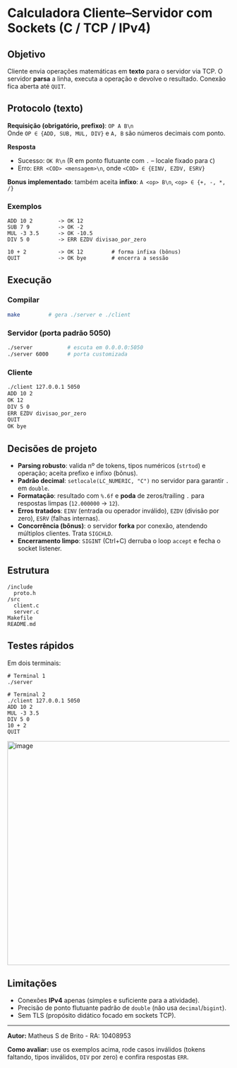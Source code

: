 # Calculadora Cliente–Servidor com Sockets (C / TCP / IPv4)

## Objetivo
Cliente envia operações matemáticas em **texto** para o servidor via TCP. O servidor **parsa** a linha, executa a operação e devolve o resultado. Conexão fica aberta até `QUIT`.

## Protocolo (texto)
**Requisição (obrigatório, prefixo)**: `OP A B\n`  
Onde `OP ∈ {ADD, SUB, MUL, DIV}` e `A, B` são números decimais com ponto.

**Resposta**  
- Sucesso: `OK R\n` (R em ponto flutuante com `.` – locale fixado para `C`)  
- Erro: `ERR <COD> <mensagem>\n`, onde `<COD> ∈ {EINV, EZDV, ESRV}`

**Bonus implementado**: também aceita **infixo**: `A <op> B\n`, `<op> ∈ {+, -, *, /}`

### Exemplos
```
ADD 10 2        -> OK 12
SUB 7 9         -> OK -2
MUL -3 3.5      -> OK -10.5
DIV 5 0         -> ERR EZDV divisao_por_zero

10 + 2          -> OK 12         # forma infixa (bônus)
QUIT            -> OK bye        # encerra a sessão
```

## Execução
### Compilar
```bash
make         # gera ./server e ./client
```

### Servidor (porta padrão 5050)
```bash
./server           # escuta em 0.0.0.0:5050
./server 6000      # porta customizada
```

### Cliente
```bash
./client 127.0.0.1 5050
ADD 10 2
OK 12
DIV 5 0
ERR EZDV divisao_por_zero
QUIT
OK bye
```

## Decisões de projeto
- **Parsing robusto**: valida nº de tokens, tipos numéricos (`strtod`) e operação; aceita prefixo e infixo (bônus).  
- **Padrão decimal**: `setlocale(LC_NUMERIC, "C")` no servidor para garantir `.` em `double`.  
- **Formatação**: resultado com `%.6f` e **poda** de zeros/trailing `.` para respostas limpas (`12.000000` → `12`).  
- **Erros tratados**: `EINV` (entrada ou operador inválido), `EZDV` (divisão por zero), `ESRV` (falhas internas).  
- **Concorrência (bônus)**: o servidor **forka** por conexão, atendendo múltiplos clientes. Trata `SIGCHLD`.  
- **Encerramento limpo**: `SIGINT` (Ctrl+C) derruba o loop `accept` e fecha o socket listener.

## Estrutura
```
/include
  proto.h
/src
  client.c
  server.c
Makefile
README.md
```

## Testes rápidos
Em dois terminais:
```
# Terminal 1
./server

# Terminal 2
./client 127.0.0.1 5050
ADD 10 2
MUL -3 3.5
DIV 5 0
10 + 2
QUIT
```
<img width="1603" height="506" alt="image" src="https://github.com/user-attachments/assets/8e1b7912-f54c-43a5-8669-fde5d3816d7d" />


## Limitações
- Conexões **IPv4** apenas (simples e suficiente para a atividade).
- Precisão de ponto flutuante padrão de `double` (não usa `decimal`/`bigint`).
- Sem TLS (propósito didático focado em sockets TCP).

---

**Autor:** Matheus S de Brito - RA: 10408953

**Como avaliar:** use os exemplos acima, rode casos inválidos (tokens faltando, tipos inválidos, `DIV` por zero) e confira respostas `ERR`.
